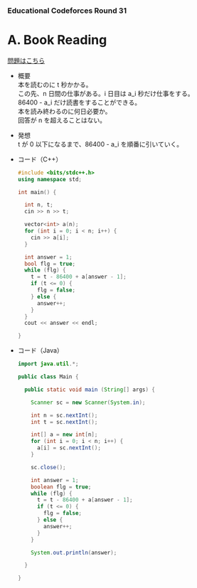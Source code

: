 ### Educational Codeforces Round 31

# A. Book Reading

  [問題はこちら](https://codeforces.com/problemset/problem/884/A)
  
- 概要<br>
  本を読むのに t 秒かかる。<br>
  この先、n 日間の仕事がある。i 日目は a_i 秒だけ仕事をする。<br>
  86400 - a_i だけ読書をすることができる。<br>
  本を読み終わるのに何日必要か。<br>
  回答が n を超えることはない。
   
  
- 発想<br>
  t が 0 以下になるまで、86400 - a_i を順番に引いていく。<br>
  
  
- コード（C++）

  ```cpp
  #include <bits/stdc++.h>
  using namespace std;

  int main() {

    int n, t;
    cin >> n >> t;

    vector<int> a(n);
    for (int i = 0; i < n; i++) {
      cin >> a[i];
    }

    int answer = 1;
    bool flg = true;
    while (flg) {
      t = t - 86400 + a[answer - 1];
      if (t <= 0) {
        flg = false;
      } else {
        answer++;
      }
    }
    cout << answer << endl;

  }
  ```
  
- コード（Java）

  ```java
  import java.util.*;

  public class Main {

    public static void main (String[] args) {

      Scanner sc = new Scanner(System.in);

      int n = sc.nextInt();
      int t = sc.nextInt();

      int[] a = new int[n];
      for (int i = 0; i < n; i++) {
        a[i] = sc.nextInt();
      }

      sc.close();

      int answer = 1;
      boolean flg = true;
      while (flg) {
        t = t - 86400 + a[answer - 1];
        if (t <= 0) {
          flg = false;
        } else {
          answer++;
        }
      }

      System.out.println(answer);

    }

  }
  ```
    